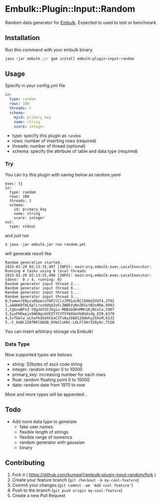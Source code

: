 # Embulk::Plugin::Input::Random

Random data generator for [Embulk](https://github.com/embulk/embulk).
Expected to used to test or benchmark.

## Installation

Run this command with your embulk binary.

```ruby
java -jar embulk.jar gem install embulk-plugin-input-random
```

## Usage

Specify in your config.yml file

```yaml
in:
  type: random
  rows: 100
  threads: 2
  schema:
    myid: primary_key
    name: string
    score: integer
```

- type: specify this plugin as `random`
- rows: number of inserting rows (required)
- threads: number of thread (optional)
- schema: specify the attribute of table and data type (required)


### Try

You can try this plugin with saving below as random.yaml

```
exec: {}
in:
  type: random
  rows: 100
  threads: 1
  schema:
    id: primary_key
    name: string
    score: integer
out:
  type: stdout
```

and just run

```
$ java -jar embulk.jar run random.yml
```

will generate result like

```
Random generation started.
2015-01-29 02:13:15,497 [INFO]: main:org.embulk.exec.LocalExecutor: Running 4 tasks using 8 local threads
2015-01-29 02:13:15,498 [INFO]: main:org.embulk.exec.LocalExecutor: {done:  0 / 4, running: 0}
Random generator input thread 2...
Random generator input thread 0...
Random generator input thread 1...
Random generator input thread 3...
0,FamwnrENyzxADpecnTQP2lClzJPO1acRC1506d3VUf4,3791
1,aAA6K0T8L6plLrux9dqd2oFLZWBkYyNnZKGstN3sRRA,9942
2,tgGcwBPxZ-tQgJmTdIJXgiv-MDBvbUKnMMn1KjNixlo,5907
3,SyxFHOepjo5WbNgukUEZY7CVT5Y6XGeVb8Gdsdq_EI8,6378
4,5vfOwlw_xLhaYkd5dXCUaC3TsAyzDbD12GHohy2SXsM,6132
5,-C_6oNt1Z07RKlGKQ8_OVbCCuHbC-LOLFl5HrIE8y9c,7520
```

You can insert arbitrary storage via Embulk!

### Data Type

Now supported types are belows
- string: 32bytes of ascii code string
- integer: random integer 0 to 10000
- primary_key: increasing number for each rows
- float: random floating point 0 to 10000
- date: random date from 1970 to now

More and more types will be appended...

## Todo

- Add more data type to generate
  - fake user names
  - flexible length of strings
  - flexible range of numerics
  - random generator with gaussian
  - binary

## Contributing

1. Fork it ( https://github.com/kumagi]/embulk-plugin-input-random/fork )
2. Create your feature branch (`git checkout -b my-cool-feature`)
3. Commit your changes (`git commit -am 'Add cool feature'`)
4. Push to the branch (`git push origin my-cool-feature`)
5. Create a new Pull Request
